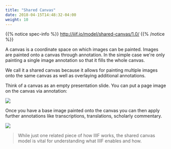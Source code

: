 ```yaml
---
title: "Shared Canvas"
date: 2018-04-15T14:48:32-04:00
weight: 10
---
```


<!-- #backlog:550 harmonize with language from presentation/canvas.md -->

{{% notice spec-info %}}
http://iiif.io/model/shared-canvas/1.0/
{{% /notice %}}

A canvas is a coordinate space on which images can be painted. Images are painted onto a canvas through annotation. In the simple case we're only painting a single image annotation so that it fills the whole canvas.

We call it a shared canvas because it allows for painting multiple images onto the same canvas as well as overlaying additional annotations.

Think of a canvas as an empty presentation slide. You can put a page image on the canvas via annotation:

![](/images/presentation-shared-canvas.png)

Once you have a base image painted onto the canvas you can then apply further annotations like transcriptions, translations, scholarly commentary.

![](/images/presentation-shared-canvas-annotation.png)

> While just one related piece of how IIIF works, the shared canvas model is vital for understanding what IIIF enables and how.
